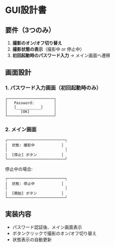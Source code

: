 # GUI設計書

## 要件（3つのみ）
1. **撮影のオン/オフ切り替え**
2. **撮影状態の表示**（撮影中 or 停止中）  
3. **初回起動時のパスワード入力** → メイン画面へ遷移

## 画面設計

### 1. パスワード入力画面（初回起動時のみ）
```
┌─────────────────────┐
│   Password:         │
│   [___________]     │
│      [OK]           │
└─────────────────────┘
```

### 2. メイン画面
```
┌──────────────────────────┐
│  状態: 撮影中            │
│                          │
│  [停止] ボタン           │
└──────────────────────────┘
```

停止中の場合:
```
┌──────────────────────────┐
│  状態: 停止中            │
│                          │
│  [開始] ボタン           │
└──────────────────────────┘
```

## 実装内容
- パスワード認証後、メイン画面表示
- ボタンクリックで撮影のオン/オフ切り替え
- 状態表示の自動更新